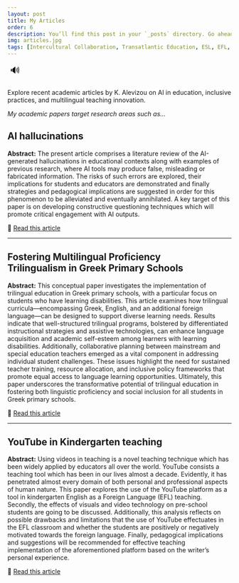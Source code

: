 ```yaml
---
layout: post
title: My Articles
order: 6
description: You’ll find this post in your `_posts` directory. Go ahead and edit it and re-build the site to see your changes.
img: articles.jpg
tags: [Intercultural Collaboration, Transatlantic Education, ESL, EFL, Inclusive Practices, AI in Education, Multilingualism, Educational Innovation, Teacher Exchange, EdTech]
---
```


<style>
  #tts-btn:hover {
    opacity: 0.8;
    transform: scale(1.1);
    transition: all 0.2s ease;
  }
</style>

<div style="display: flex; gap: 10px; margin-bottom: 20px;">
  <button id="tts-btn" onclick="toggleRead()" title="Start Reading" style="cursor: pointer; font-size: 20px; border: none; background: none;">
    🔊
  </button>
</div>

<div class="tts-target">
  <p>Explore recent academic articles by K. Alevizou on AI in education, inclusive practices, and multilingual teaching innovation.</p>

  <p><em>My academic papers target research areas such as…</em></p>

  <h2>AI hallucinations</h2>
  <p><strong>Abstract:</strong> The present article comprises a literature review of the AI-generated hallucinations in educational contexts along with examples of previous research, where AI tools may produce false, misleading or fabricated information. The risks of such errors are explored, their implications for students and educators are demonstrated and finally strategies and pedagogical implications are suggested in order for this phenomenon to be alleviated and eventually annihilated. A key target of this paper is on developing constructive questioning techniques which will promote critical engagement with AI outputs.</p>
  <p>📄 <a href="/assets/files/AI%20hallucinations.pdf" target="_blank">Read this article</a><br></p>

  <hr>

  <h2>Fostering Multilingual Proficiency<br>Trilingualism in Greek Primary Schools</h2>
  <p><strong>Abstract:</strong> This conceptual paper investigates the implementation of trilingual education in Greek primary schools, with a particular focus on students who have learning disabilities. This article examines how trilingual curricula—encompassing Greek, English, and an additional foreign language—can be designed to support diverse learning needs. Results indicate that well-structured trilingual programs, bolstered by differentiated instructional strategies and assistive technologies, can enhance language acquisition and academic self-esteem among learners with learning disabilities. Additionally, collaborative planning between mainstream and special education teachers emerged as a vital component in addressing individual student challenges. These issues highlight the need for sustained teacher training, resource allocation, and inclusive policy frameworks that promote equal access to language learning opportunities. Ultimately, this paper underscores the transformative potential of trilingual education in fostering both linguistic proficiency and social inclusion for all students in Greek primary schools.</p>
  <p>📄 <a href="/assets/files/Fostering Multilingual Proficiency Trilingualism in Greek Primary Schools. The case of children with learning disabilities.pdf" target="_blank">Read this article</a><br></p>

  <hr>

  <h2>YouTube in Kindergarten teaching</h2>
  <p><strong>Abstract:</strong> Using videos in teaching is a novel teaching technique which has been widely applied by educators all over the world. YouTube consists a teaching tool which has been in our lives almost a decade. Evidently, it has penetrated almost every domain of both personal and professional aspects of human nature. This paper explores the use of the YouTube platform as a tool in kindergarten English as a Foreign Language (EFL) teaching. Secondly, the effects of visuals and video technology on pre-school students are going to be discussed. Additionally, this analysis reflects on possible drawbacks and limitations that the use of YouTube effectuates in the EFL classroom and whether the students are positively or negatively motivated towards the foreign language. Finally, pedagogical implications and suggestions will be recommended for effective teaching implementation of the aforementioned platform based on the writer’s personal experience.</p>
  <p>📄 <a href="/assets/files/YouTube in Kindergarten teaching.pdf" target="_blank">Read this article</a><br></p>
</div>

<script src="{{ site.baseurl }}/assets/js/tts.js"></script>
